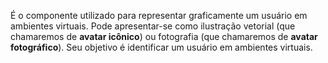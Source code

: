 É o componente utilizado para representar graficamente um usuário em ambientes virtuais. Pode apresentar-se como ilustração vetorial (que chamaremos de **avatar icônico**) ou fotografia (que chamaremos de **avatar fotográfico**). Seu objetivo é identificar um usuário em ambientes virtuais.